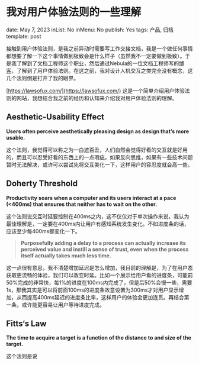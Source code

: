 # 我对用户体验法则的一些理解

date: May 7, 2023
inList: No
inMenu: No
publish: Yes
tags: 产品, 归档
template: post

接触到用户体验法则，是我之前异动时需要写工作交接文档，我是一个做任何事情都想要了解一下这个事情做到极致会是什么样子（虽然我不一定要做到极致）。于是我了解到了文档工程师这个职业，然后通过Nebula的一位文档工程师写的[博客](https://discuss.nebula-graph.com.cn/t/topic/12633)，了解到了用户体验法则。在这之前，我对设计人机交互之类完全没有概念，这几个法则倒是打开了我的眼界。

[https://lawsofux.com/](https://lawsofux.com/) 这是一个简单介绍用户体验法则的网站，我想结合我之前的经历和认知来介绍我对用户体验法则的理解。

## **Aesthetic-Usability Effect**

**Users often perceive aesthetically pleasing design as design that’s more usable.**

这个法则，我觉得可以称之为一白遮百丑，人们自然会觉得好看的交互就是好用的，而且可以忍受好看的东西上的一点瑕疵。如果反向思维，如果有一些技术问题暂时无法解决，或许可以尝试先将交互美化一下，这样用户的容忍度就会高一些。

## **Doherty Threshold**

**Productivity soars when a computer and its users interact at a pace (<400ms) that ensures that neither has to wait on the other.**

这个法则说交互时延要控制在400ms之内，这不仅仅对于单次操作来说，我认为最佳理解是，一定要在400ms内让用户有感知系统发生变化。不如进度条的话，应该至少每400ms都变化一下。

> **Purposefully adding a delay to a process can actually increase its perceived value and instill a sense of trust, even when the process itself actually takes much less time.**
> 

这一点很有意思，我不清楚增加延迟是怎么增加，我目前的理解是，为了在用户态获取更流畅的体验，我们可以改变时延。比如一个展示给用户看的进度条，可能前50%完成的非常快，每1%的进度在100ms内完成了，但是后50%会慢一些，需要1s，那我其实是可以将前面100ms的进度条故意设置为300ms才对用户显示增加，从而提高400ms延迟的进度条比率，这样用户的体验会更加连贯。再结合第一条，或许能更容易让用户等待进度完成。

## Fitts‘s Law

**The time to acquire a target is a function of the distance to and size of the target.**

这个法则是说